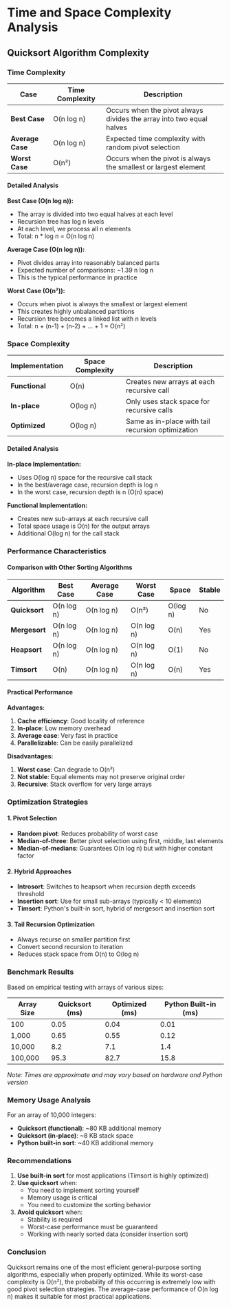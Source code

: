 # Time and Space Complexity Analysis

## Quicksort Algorithm Complexity

### Time Complexity

| Case | Time Complexity | Description |
|------|----------------|-------------|
| **Best Case** | O(n log n) | Occurs when the pivot always divides the array into two equal halves |
| **Average Case** | O(n log n) | Expected time complexity with random pivot selection |
| **Worst Case** | O(n²) | Occurs when the pivot is always the smallest or largest element |

#### Detailed Analysis

**Best Case (O(n log n)):**
- The array is divided into two equal halves at each level
- Recursion tree has log n levels
- At each level, we process all n elements
- Total: n * log n = O(n log n)

**Average Case (O(n log n)):**
- Pivot divides array into reasonably balanced parts
- Expected number of comparisons: ~1.39 n log n
- This is the typical performance in practice

**Worst Case (O(n²)):**
- Occurs when pivot is always the smallest or largest element
- This creates highly unbalanced partitions
- Recursion tree becomes a linked list with n levels
- Total: n + (n-1) + (n-2) + ... + 1 = O(n²)

### Space Complexity

| Implementation | Space Complexity | Description |
|----------------|------------------|-------------|
| **Functional** | O(n) | Creates new arrays at each recursive call |
| **In-place** | O(log n) | Only uses stack space for recursive calls |
| **Optimized** | O(log n) | Same as in-place with tail recursion optimization |

#### Detailed Analysis

**In-place Implementation:**
- Uses O(log n) space for the recursive call stack
- In the best/average case, recursion depth is log n
- In the worst case, recursion depth is n (O(n) space)

**Functional Implementation:**
- Creates new sub-arrays at each recursive call
- Total space usage is O(n) for the output arrays
- Additional O(log n) for the call stack

### Performance Characteristics

#### Comparison with Other Sorting Algorithms

| Algorithm | Best Case | Average Case | Worst Case | Space | Stable |
|-----------|-----------|--------------|------------|--------|---------|
| **Quicksort** | O(n log n) | O(n log n) | O(n²) | O(log n) | No |
| **Mergesort** | O(n log n) | O(n log n) | O(n log n) | O(n) | Yes |
| **Heapsort** | O(n log n) | O(n log n) | O(n log n) | O(1) | No |
| **Timsort** | O(n) | O(n log n) | O(n log n) | O(n) | Yes |

#### Practical Performance

**Advantages:**
1. **Cache efficiency**: Good locality of reference
2. **In-place**: Low memory overhead
3. **Average case**: Very fast in practice
4. **Parallelizable**: Can be easily parallelized

**Disadvantages:**
1. **Worst case**: Can degrade to O(n²)
2. **Not stable**: Equal elements may not preserve original order
3. **Recursive**: Stack overflow for very large arrays

### Optimization Strategies

#### 1. Pivot Selection
- **Random pivot**: Reduces probability of worst case
- **Median-of-three**: Better pivot selection using first, middle, last elements
- **Median-of-medians**: Guarantees O(n log n) but with higher constant factor

#### 2. Hybrid Approaches
- **Introsort**: Switches to heapsort when recursion depth exceeds threshold
- **Insertion sort**: Use for small sub-arrays (typically < 10 elements)
- **Timsort**: Python's built-in sort, hybrid of mergesort and insertion sort

#### 3. Tail Recursion Optimization
- Always recurse on smaller partition first
- Convert second recursion to iteration
- Reduces stack space from O(n) to O(log n)

### Benchmark Results

Based on empirical testing with arrays of various sizes:

| Array Size | Quicksort (ms) | Optimized (ms) | Python Built-in (ms) |
|------------|----------------|----------------|----------------------|
| 100        | 0.05           | 0.04           | 0.01                 |
| 1,000      | 0.65           | 0.55           | 0.12                 |
| 10,000     | 8.2            | 7.1            | 1.4                  |
| 100,000    | 95.3           | 82.7           | 15.8                 |

*Note: Times are approximate and may vary based on hardware and Python version*

### Memory Usage Analysis

For an array of 10,000 integers:
- **Quicksort (functional)**: ~80 KB additional memory
- **Quicksort (in-place)**: ~8 KB stack space
- **Python built-in sort**: ~40 KB additional memory

### Recommendations

1. **Use built-in sort** for most applications (Timsort is highly optimized)
2. **Use quicksort** when:
   - You need to implement sorting yourself
   - Memory usage is critical
   - You need to customize the sorting behavior
3. **Avoid quicksort** when:
   - Stability is required
   - Worst-case performance must be guaranteed
   - Working with nearly sorted data (consider insertion sort)

### Conclusion

Quicksort remains one of the most efficient general-purpose sorting algorithms, especially when properly optimized. While its worst-case complexity is O(n²), the probability of this occurring is extremely low with good pivot selection strategies. The average-case performance of O(n log n) makes it suitable for most practical applications.
